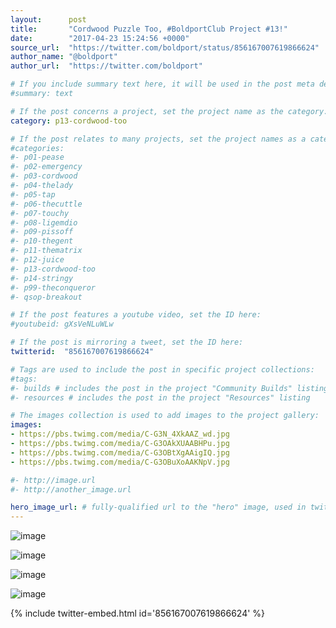 ```yaml
---
layout:      post
title:       "Cordwood Puzzle Too, #BoldportClub Project #13!"
date:        "2017-04-23 15:24:56 +0000"
source_url:  "https://twitter.com/boldport/status/856167007619866624"
author_name: "@boldport"
author_url:  "https://twitter.com/boldport"

# If you include summary text here, it will be used in the post meta description instead of an excerpt from the post body
#summary: text

# If the post concerns a project, set the project name as the category:
category: p13-cordwood-too

# If the post relates to many projects, set the project names as a categories array:
#categories:
#- p01-pease
#- p02-emergency
#- p03-cordwood
#- p04-thelady
#- p05-tap
#- p06-thecuttle
#- p07-touchy
#- p08-ligemdio
#- p09-pissoff
#- p10-thegent
#- p11-thematrix
#- p12-juice
#- p13-cordwood-too
#- p14-stringy
#- p99-theconqueror
#- qsop-breakout

# If the post features a youtube video, set the ID here:
#youtubeid: gXsVeNLuWLw

# If the post is mirroring a tweet, set the ID here:
twitterid:  "856167007619866624"

# Tags are used to include the post in specific project collections:
#tags:
#- builds # includes the post in the project "Community Builds" listing
#- resources # includes the post in the project "Resources" listing

# The images collection is used to add images to the project gallery:
images:
- https://pbs.twimg.com/media/C-G3N_4XkAAZ_wd.jpg
- https://pbs.twimg.com/media/C-G3OAkXUAABHPu.jpg
- https://pbs.twimg.com/media/C-G3OBtXgAAigIQ.jpg
- https://pbs.twimg.com/media/C-G3OBuXoAAKNpV.jpg

#- http://image.url
#- http://another_image.url

hero_image_url: # fully-qualified url to the "hero" image, used in twitter cards for example
---
```


![image](https://pbs.twimg.com/media/C-G3N_4XkAAZ_wd.jpg)

![image](https://pbs.twimg.com/media/C-G3OAkXUAABHPu.jpg)

![image](https://pbs.twimg.com/media/C-G3OBtXgAAigIQ.jpg)

![image](https://pbs.twimg.com/media/C-G3OBuXoAAKNpV.jpg)

{% include twitter-embed.html id='856167007619866624' %}


